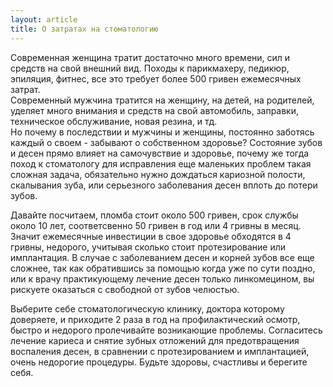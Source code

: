 ```yaml
---
layout: article
title: О затратах на стоматологию
---
```

Современная женщина тратит достаточно много времени, сил и средств на свой внешний вид. Походы к парикмахеру, педикюр, эпиляция, фитнес, все это требует более 500 гривен ежемесячных затрат.  
Современный мужчина тратится на женщину, на детей, на родителей, уделяет много внимания и средств на свой автомобиль, заправки, техническое обслуживание, новая резина, и тд.   
Но почему в последствии и мужчины и женщины, постоянно заботясь каждый о своем - забывают о собственном здоровье? Состояние зубов и десен прямо влияет на самочувствие и здоровье, почему же тогда поход к стоматологу для исправления еще маленьких проблем такая сложная задача, обязательно нужно дождаться кариозной полости, скалывания зуба, или серьезного заболевания десен вплоть до потери зубов.

Давайте посчитаем, пломба стоит около 500 гривен, срок службы около 10 лет, соответсвенно 50 гривен в год или 4 гривны в месяц. Значит ежемесячные инвестиции в свое здоровье обходятся в 4 гривны, недорого, учитывая сколько стоит протезирование или имплантация. В случае с заболеванием десен и корней зубов все еще сложнее, так как обратившись за помощью когда уже по сути поздно, или к врачу практикующему лечение десен только линкомецином, вы рискуете оказаться с свободной от зубов челюстью.

Выберите себе стоматологическую клинику, доктора которому доверяете, и приходите 2 раза в год на профилактический осмотр, быстро и недорого пролечивайте возникающие проблемы. Согласитесь лечение кариеса и снятие зубных отложений для предотвращения воспаления десен, в сравнении с протезированием и имплантацией, очень недорогие процедуры.
Будьте здоровы, счастливы и берегите себя.